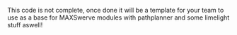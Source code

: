This code is not complete, once done it will be a template for your team to use as a base for MAXSwerve modules with pathplanner and some limelight stuff aswell! 

